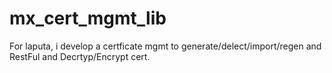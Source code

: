 # mx_cert_mgmt_lib
For laputa, i develop a certficate mgmt to generate/delect/import/regen and RestFul and Decrtyp/Encrypt cert.
